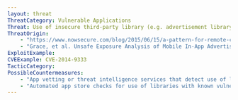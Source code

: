 ```yaml
---
layout: threat
ThreatCategory: Vulnerable Applications
Threat: Use of insecure third-party library (e.g. advertisement library, library with known vulnerabilities)
ThreatOrigin:
    - "https://www.nowsecure.com/blog/2015/06/15/a-pattern-for-remote-code-execution-using-arbitrary-file-writes-and-multidex-applications/"
    - "Grace, et al. Unsafe Exposure Analysis of Mobile In-App Advertisements. WiSec '12. http://www4.ncsu.edu/~mcgrace/WISEC12_ADRISK.pdf"
ExploitExample:
CVEExample: CVE-2014-9333
TacticCategory:
PossibleCountermeasures:
    - "App vetting or threat intelligence services that detect use of libraries with known vulnerabilities"
    - "Automated app store checks for use of libraries with known vulnerabilities (e.g. the Google Play App Security Improvement Program)"
---
```

